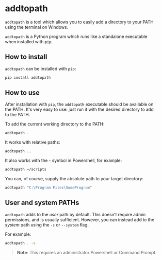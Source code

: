 # addtopath

`addtopath` is a tool which allows you to easily add a directory to your PATH using the terminal on Windows.

`addtopath` is a Python program which runs like a standalone executable when installed with `pip`.

## How to install 

`addtopath` can be installed with `pip`:

```bash
pip install addtopath
```

## How to use 

After installation with `pip`, the `addtopath` executable should be available on the PATH. It's very easy to use: just run it with the desired directory to add to the PATH.

To add the current working directory to the PATH:

```bash
addtopath .
```

It works with relative paths:

```bash
addtopath ..
```

It also works with the `~` symbol in Powershell, for example:

```bash
addtopath ~/scripts
```

You can, of course, supply the absolute path to your target directory:

```bash
addtopath "C:\Program Files\SomeProgram"
```

## User and system PATHs

`addtopath` adds to the *user* path by default. This doesn't require admin permissions, and is usually sufficient. However, you can instead add to the *system* path using the `-s` or `--system` flag.

For example:

```bash
addtopath . -s
```

> **Note:** This requires an administrator Powershell or Command Prompt.